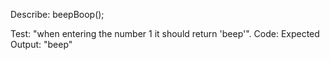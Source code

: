 Describe: beepBoop(); 

Test: "when entering the number 1 it should return 'beep'".
Code: 
Expected Output: "beep"